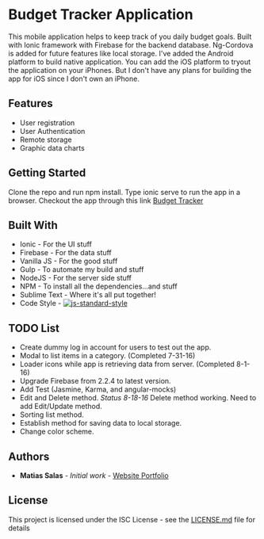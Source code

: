 # Budget Tracker Application

This mobile application helps to keep track of you daily budget goals.  Built with Ionic framework with Firebase for the backend database.  Ng-Cordova is added for future features like local storage.  I've added the Android platform to build native application.  You can add the iOS platform to tryout the application on your iPhones.  But I don't have any plans for building the app for iOS since I don't own an iPhone.

## Features
* User registration
* User Authentication
* Remote storage
* Graphic data charts


## Getting Started

Clone the repo and run npm install.  Type ionic serve to run the app in a browser.  Checkout the app through this link [Budget Tracker](https://msalas74.github.io/budgettracker/www/index.html#/)


## Built With

* Ionic - For the UI stuff
* Firebase - For the data stuff
* Vanilla JS - For the good stuff
* Gulp - To automate my build and stuff
* NodeJS - For the server side stuff
* NPM - To install all the dependencies...and stuff
* Sublime Text - Where it's all put together!
* Code Style - [![js-standard-style](https://img.shields.io/badge/code%20style-standard-brightgreen.svg)](http://standardjs.com/)


## TODO List

* Create dummy log in account for users to test out the app.
* Modal to list items in a category. (Completed 7-31-16)
* Loader icons while app is retrieving data from server. (Completed 8-1-16)
* Upgrade Firebase from 2.2.4 to latest version.
* Add Test (Jasmine, Karma, and angular-mocks)
* Edit and Delete method. *Status 8-18-16* Delete method working.  Need to add Edit/Update method.
* Sorting list method.
* Establish method for saving data to local storage.
* Change color scheme.


## Authors

* **Matias Salas** - *Initial work* - [Website Portfolio](http://www.matiasis.me)


## License

This project is licensed under the ISC License - see the [LICENSE.md](LICENSE.md) file for details
